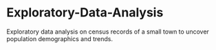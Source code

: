 # Exploratory-Data-Analysis
Exploratory data analysis on census records of a small town to uncover population demographics and trends.
